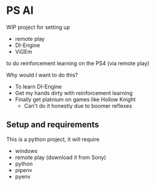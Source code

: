 # PS AI

WIP project for setting up

- remote play
- DI-Engine
- ViGEm

to do reinforcement learning on the PS4 (via remote play)

Why would I want to do this?

- To learn DI-Engine 
- Get my hands dirty with reinforcement learning
- Finally get platnium on games like Hollow Knight
  - Can't do it honestly due to boomer reflexes

## Setup and requirements

This is a python project, it will require
- windows
- remote play (download it from Sony)
- python
- pipenv
- pyenv
